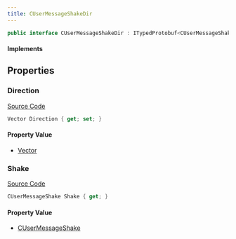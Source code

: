 ```yaml
---
title: CUserMessageShakeDir
---
```


```csharp
public interface CUserMessageShakeDir : ITypedProtobuf<CUserMessageShakeDir>, INativeHandle, INetMessage<CUserMessageShakeDir>, IDisposable
```

#### Implements

## Properties

### Direction

[Source Code](https://github.com/swiftly-solution/swiftlys2/blob/main/managed/src/SwiftlyS2.Generated/Protobufs/Interfaces/CUserMessageShakeDir.cs#L21)

```csharp
Vector Direction { get; set; }
```

#### Property Value

- [Vector](/docs/api/shared/natives/vector)

### Shake

[Source Code](https://github.com/swiftly-solution/swiftlys2/blob/main/managed/src/SwiftlyS2.Generated/Protobufs/Interfaces/CUserMessageShakeDir.cs#L18)

```csharp
CUserMessageShake Shake { get; }
```

#### Property Value

- [CUserMessageShake](/docs/api/shared/protobufdefinitions/cusermessageshake)

